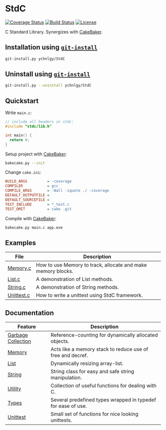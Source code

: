# StdC
[![Coverage Status](https://coveralls.io/repos/github/ychnlgy/StandardC/badge.svg?branch=master&service=github)](https://coveralls.io/github/ychnlgy/StandardC?branch=master)
[![Build Status](https://travis-ci.org/ychnlgy/StandardC.png)](https://travis-ci.org/ychnlgy/StandardC)
[![License](https://img.shields.io/badge/License-MIT-blue.svg)](https://opensource.org/licenses/MIT)

C Standard Library. Synergizes with [CakeBaker](https://github.com/ychnlgy/CakeBaker).

## Installation using [```git-install```](https://github.com/ychnlgy/GitInstaller)
```bash
git-install.py ychnlgy/StdC
```

## Uninstall using [```git-install```](https://github.com/ychnlgy/GitInstaller)
```bash
git-install.py --uninstall ychnlgy/StdC
```

## Quickstart

Write ```main.c```:
```cpp
// include all headers in stdc:
#include "stdc/lib.h"

int main() {
  return 0;
}
```
Setup project with [CakeBaker](https://github.com/ychnlgy/CakeBaker):
```bash
bakecake.py --init
```
Change ```cake.ini```:
```ini
BUILD_ARGS         = -coverage
COMPILER           = gcc
COMPILE_ARGS       = -Wall -iquote ./ -coverage
DEFAULT_OUTPUTFILE = 
DEFAULT_SOURCEFILE = 
TEST_INCLUDE       = *_test.c
TEST_OMIT          = cake .git
```
Compile with [CakeBaker](https://github.com/ychnlgy/CakeBaker):
```bash
bakecake.py main.c app.exe
```
## Examples
| File                                | Description                                                  |
|-------------------------------------|--------------------------------------------------------------|
| [Memory.c](examples/Memory.c)       | How to use Memory to track, allocate and make memory blocks. |
| [List.c](examples/List.c)           | A demonstration of List methods.                             |
| [String.c](examples/String.c)       | A demonstration of String methods.                           |
| [Unittest.c](stdc/unittest/unittest_fail11of17_test.c) | How to write a unittest using StdC framework.  |

## Documentation
| Feature                          | Description                                                  |
|----------------------------------|--------------------------------------------------------------|
| [Garbage Collection](doc/gc.md)  | Reference-counting for dynamically allocated objects.        |
| [Memory](doc/Memory.md)          | Acts like a memory stack to reduce use of free and decref.   |
| [List](doc/List.md)              | Dynamically resizing array-list.                             |
| [String](doc/String.md)          | String class for easy and safe string manipulation.          |
| [Utility](doc/util.md)           | Collection of useful functions for dealing with C.           |
| [Types](doc/types.md)            | Several predefined types wrapped in typedef for ease of use. |
| [Unittest](doc/unittest.md)      | Small set of functions for nice looking unittests.           |
